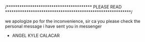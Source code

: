 /**************************************** PLEASE READ ***********************************************************/

we apologize po for the inconvenience, sir ca you please check the personal message i have sent you in messenger
- ANGEL KYLE CALACAR

